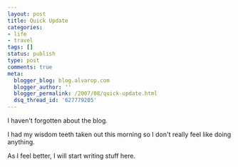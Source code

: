 ```yaml
---
layout: post
title: Quick Update
categories:
- life
- travel
tags: []
status: publish
type: post
comments: true
meta:
  blogger_blog: blog.alvarop.com
  blogger_author: ''
  blogger_permalink: /2007/08/quick-update.html
  dsq_thread_id: '627779205'
---
```

I haven't forgotten about the blog.

I had my wisdom teeth taken out this morning so I don't really feel like doing anything.

As I feel better, I will start writing stuff here.
